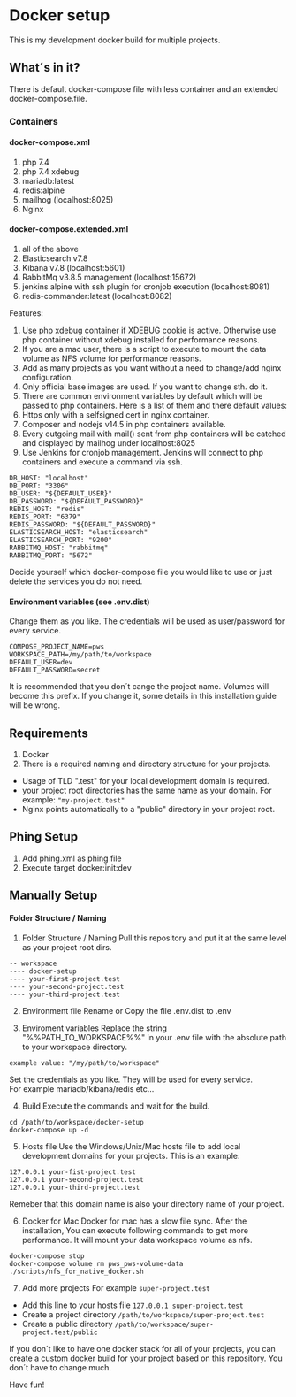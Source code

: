 # Docker setup
This is my development docker build for multiple projects.

## What´s in it?

There is default docker-compose file with less container and an extended docker-compose.file.

### Containers
#### docker-compose.xml
1. php 7.4 
2. php 7.4 xdebug
3. mariadb:latest
4. redis:alpine
5. mailhog (localhost:8025)
6. Nginx

#### docker-compose.extended.xml
1. all of the above
2. Elasticsearch v7.8
3. Kibana v7.8 (localhost:5601)
4. RabbitMq v3.8.5 management (localhost:15672)
5. jenkins alpine with ssh plugin for cronjob execution (localhost:8081)
6. redis-commander:latest (localhost:8082)

Features:
1. Use php xdebug container if XDEBUG cookie is active. Otherwise use php container without xdebug installed for performance reasons.
2. If you are a mac user, there is a script to execute to mount the data volume as NFS volume for performance reasons.
3. Add as many projects as you want without a need to change/add nginx configuration.
4. Only official base images are used. If you want to change sth. do it.
5. There are common environment variables by default which will be passed to php containers. Here is a list of them and there default values:
6. Https only with a selfsigned cert in nginx container.
7. Composer and nodejs v14.5 in php containers available. 
8. Every outgoing mail with mail() sent from php containers will be catched and displayed by mailhog under localhost:8025
9. Use Jenkins for cronjob management. Jenkins will connect to php containers and execute a command via ssh.

```
DB_HOST: "localhost"
DB_PORT: "3306"
DB_USER: "${DEFAULT_USER}"
DB_PASSWORD: "${DEFAULT_PASSWORD}"
REDIS_HOST: "redis"
REDIS_PORT: "6379"
REDIS_PASSWORD: "${DEFAULT_PASSWORD}"
ELASTICSEARCH_HOST: "elasticsearch"
ELASTICSEARCH_PORT: "9200"
RABBITMQ_HOST: "rabbitmq"
RABBITMQ_PORT: "5672"
```

Decide yourself which docker-compose file you would like to use or just delete the services you do not need.

#### Environment variables (see .env.dist)

Change them as you like.
The credentials will be used as user/password for every service.

```
COMPOSE_PROJECT_NAME=pws
WORKSPACE_PATH=/my/path/to/workspace
DEFAULT_USER=dev
DEFAULT_PASSWORD=secret
```

It is recommended that you don´t cange the project name.
Volumes will become this prefix. If you change it, some details in this installation guide will be wrong.

## Requirements

1. Docker
2. There is a required naming and directory structure for your projects.
- Usage of TLD ".test" for your local development domain is required.
- your project root directories has the same name as your domain. For example: `"my-project.test"`
- Nginx points automatically to a "public" directory in your project root.

## Phing Setup

1. Add phing.xml as phing file
2. Execute target docker:init:dev

## Manually Setup

#### Folder Structure / Naming

1. Folder Structure / Naming
Pull this repository and put it at the same level as your project root dirs.

```
-- workspace
---- docker-setup
---- your-first-project.test
---- your-second-project.test
---- your-third-project.test
```

2. Environment file
Rename or Copy the file .env.dist to .env

3. Enviroment variables
Replace the string "%%PATH_TO_WORKSPACE%%" in your .env file with the absolute path to your workspace directory.
```
example value: "/my/path/to/workspace"
```

Set the credentials as you like. They will be used for every service. \
For example mariadb/kibana/redis etc...

4. Build
Execute the commands and wait for the build.

```
cd /path/to/workspace/docker-setup
docker-compose up -d 
```

5. Hosts file
Use the Windows/Unix/Mac hosts file to add local development domains for your projects.
This is an example:
```
127.0.0.1 your-fist-project.test
127.0.0.1 your-second-project.test
127.0.0.1 your-third-project.test
```

Remeber that this domain name is also your directory name of your project.

6. Docker for Mac
Docker for mac has a slow file sync. 
After the installation, You can execute following commands to get more performance.
It will mount your data workspace volume as nfs.

```
docker-compose stop
docker-compose volume rm pws_pws-volume-data
./scripts/nfs_for_native_docker.sh
```

7. Add more projects
For example `super-project.test`
- Add this line to your hosts file `127.0.0.1 super-project.test`
- Create a project directory `/path/to/workspace/super-project.test`
- Create a public directory `/path/to/workspace/super-project.test/public`

If you don´t like to have one docker stack for all of your projects, you can create a custom docker build for your project based on this repository.
You don´t have to change much.

Have fun!
